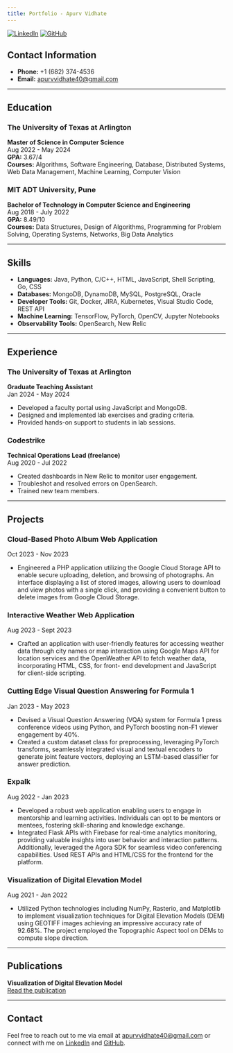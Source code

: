 ```yaml
---
title: Portfolio - Apurv Vidhate
--- 
```


[![LinkedIn](https://img.shields.io/badge/LinkedIn-Profile-blue)](https://linkedin.com/in/apurv-vidhate)
[![GitHub](https://img.shields.io/badge/GitHub-Profile-black)](https://github.com/Thepetapixl)

## Contact Information
- **Phone:** +1 (682) 374-4536
- **Email:** [apurvvidhate40@gmail.com](mailto:apurvvidhate40@gmail.com)

---

## Education

### The University of Texas at Arlington
**Master of Science in Computer Science**  
Aug 2022 - May 2024  
**GPA:** 3.67/4  
**Courses:** Algorithms, Software Engineering, Database, Distributed Systems, Web Data Management, Machine Learning, Computer Vision

### MIT ADT University, Pune
**Bachelor of Technology in Computer Science and Engineering**  
Aug 2018 - July 2022  
**GPA:** 8.49/10  
**Courses:** Data Structures, Design of Algorithms, Programming for Problem Solving, Operating Systems, Networks, Big Data Analytics

---

## Skills

- **Languages:** Java, Python, C/C++, HTML, JavaScript, Shell Scripting, Go, CSS
- **Databases:** MongoDB, DynamoDB, MySQL, PostgreSQL, Oracle
- **Developer Tools:** Git, Docker, JIRA, Kubernetes, Visual Studio Code, REST API
- **Machine Learning:** TensorFlow, PyTorch, OpenCV, Jupyter Notebooks
- **Observability Tools:** OpenSearch, New Relic

---

## Experience

### The University of Texas at Arlington
**Graduate Teaching Assistant**  
Jan 2024 - May 2024  
- Developed a faculty portal using JavaScript and MongoDB.
- Designed and implemented lab exercises and grading criteria.
- Provided hands-on support to students in lab sessions.

### Codestrike
**Technical Operations Lead (freelance)**  
Aug 2020 - Jul 2022  
- Created dashboards in New Relic to monitor user engagement.
- Troubleshot and resolved errors on OpenSearch.
- Trained new team members.

---

## Projects

### Cloud-Based Photo Album Web Application
Oct 2023 - Nov 2023  
-  Engineered a PHP application utilizing the Google Cloud Storage API to enable secure uploading, deletion, and browsing of photographs. An interface displaying a list of stored images, allowing users to download and view photos with a single click, and providing a convenient button to delete images from Google Cloud Storage.

### Interactive Weather Web Application
Aug 2023 - Sept 2023  
- Crafted an application with user-friendly features for accessing weather data through city names or map interaction using Google Maps API for location services and the OpenWeather API to fetch weather data, incorporating HTML, CSS, for front- end development and JavaScript for client-side scripting.

### Cutting Edge Visual Question Answering for Formula 1
Jan 2023 - May 2023  
- Devised a Visual Question Answering (VQA) system for Formula 1 press conference videos using Python, and PyTorch
boosting non-F1 viewer engagement by 40%.
- Created a custom dataset class for preprocessing, leveraging PyTorch transforms, seamlessly integrated visual and textual encoders to generate joint feature vectors, deploying an LSTM-based classifier for answer prediction.


### Expalk
Aug 2022 - Jan 2023  
- Developed a robust web application enabling users to engage in mentorship and learning activities. Individuals can opt to be
mentors or mentees, fostering skill-sharing and knowledge exchange.
- Integrated Flask APIs with Firebase for real-time analytics monitoring, providing valuable insights into user behavior and interaction patterns. Additionally, leveraged the Agora SDK for seamless video conferencing capabilities. Used REST APIs and HTML/CSS for the frontend for the platform.

### Visualization of Digital Elevation Model
Aug 2021 - Jan 2022  
- Utilized Python technologies including NumPy, Rasterio, and Matplotlib to implement visualization techniques for Digital Elevation Models (DEM) using GEOTIFF images achieving an impressive accuracy rate of 92.68%. The project employed the Topographic Aspect tool on DEMs to compute slope direction.

---

## Publications

**Visualization of Digital Elevation Model**  
[Read the publication](https://doi.org/10.22214/ijraset.2022.45121)

---

## Contact

Feel free to reach out to me via email at [apurvvidhate40@gmail.com](mailto:apurvvidhate40@gmail.com) or connect with me on [LinkedIn](https://linkedin.com/in/apurv-vidhate) and [GitHub](https://github.com/Thepetapixl).
